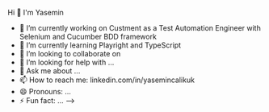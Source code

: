  Hi  👋 I'm Yasemin
- 🔭 I’m currently working on Custment as a Test Automation Engineer with Selenium and Cucumber BDD framework
- 🌱 I’m currently learning Playright and TypeScript
- 👯 I’m looking to collaborate on 
- 🤔 I’m looking for help with ...
- 💬 Ask me about ...
- 📫 How to reach me: linkedin.com/in/yasemincalikuk
- 😄 Pronouns: ...
- ⚡ Fun fact: ...
-->
